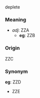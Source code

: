 deplete
### Meaning
+ _adj_: ZZA
	+ __eg__: ZZB

### Origin

ZZC

### Synonym

__eg__: ZZD

+ ZZE


